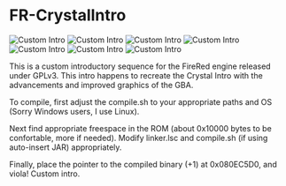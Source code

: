 FR-CrystalIntro
===============
![Custom Intro](http://i569.photobucket.com/albums/ss135/mtinc2/PFR_zps53387555.png)
![Custom Intro](http://i569.photobucket.com/albums/ss135/mtinc2/PFR_zps46465a44.png)
![Custom Intro](http://i569.photobucket.com/albums/ss135/mtinc2/PFR_zps2ae7f747.png)
![Custom Intro](http://i569.photobucket.com/albums/ss135/mtinc2/PFR_zps4cf0ed63.png)
![Custom Intro](http://i569.photobucket.com/albums/ss135/mtinc2/PFR_zps9d14871c.png)
![Custom Intro](http://i569.photobucket.com/albums/ss135/mtinc2/PFR_zpsaeae8f60.png)
![Custom Intro](http://i569.photobucket.com/albums/ss135/mtinc2/PFR_zps63e03948.png)


This is a custom introductory sequence for the FireRed engine released under GPLv3. This intro happens to recreate the Crystal Intro with the advancements and improved graphics of the GBA.


To compile, first adjust the compile.sh to your appropriate paths and OS (Sorry Windows users, I use Linux). 

Next find appropriate freespace in the ROM (about 0x10000 bytes to be confortable, more if needed). Modify linker.lsc and compile.sh (if using auto-insert JAR) appropriately. 

Finally, place the pointer to the compiled binary (+1) at 0x080EC5D0, and viola! Custom intro.
